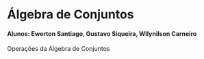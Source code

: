 # Álgebra de Conjuntos
#### Alunos: Ewerton Santiago, Gustavo Siqueira, Wllynilson Carneiro
Operações da Álgebra de Conjuntos
